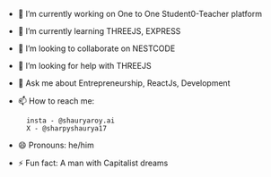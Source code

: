 

- 🔭 I’m currently working on One to One Student0-Teacher platform
- 🌱 I’m currently learning THREEJS, EXPRESS
- 👯 I’m looking to collaborate on NESTCODE
- 🤔 I’m looking for help with THREEJS
- 💬 Ask me about Entrepreneurship, ReactJs, Development
- 📫 How to reach me: 

        insta - @shauryaroy.ai
        X - @sharpyshaurya17
- 😄 Pronouns: he/him
- ⚡ Fun fact: A man with Capitalist dreams
